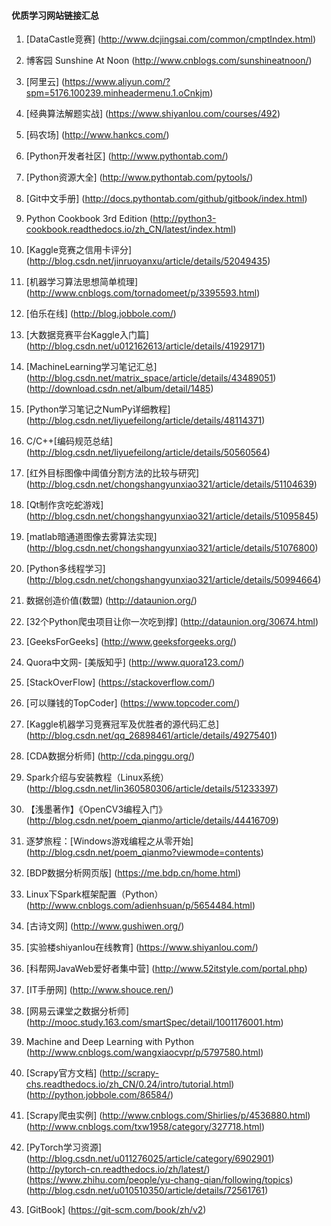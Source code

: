 #### 优质学习网站链接汇总

1.  [DataCastle竞赛] (http://www.dcjingsai.com/common/cmptIndex.html)
2.  博客园 Sunshine At Noon (http://www.cnblogs.com/sunshineatnoon/)
3.  [阿里云] (https://www.aliyun.com/?spm=5176.100239.minheadermenu.1.oCnkjm)
4.  [经典算法解题实战] (https://www.shiyanlou.com/courses/492)
5.  [码农场] (http://www.hankcs.com/)
6.  [Python开发者社区] (http://www.pythontab.com/)
7.  [Python资源大全] (http://www.pythontab.com/pytools/)
8.  [Git中文手册]
(http://docs.pythontab.com/github/gitbook/index.html)
10.  Python Cookbook 3rd Edition (http://python3-cookbook.readthedocs.io/zh_CN/latest/index.html)
11.  [Kaggle竞赛之信用卡评分] (http://blog.csdn.net/jinruoyanxu/article/details/52049435)
12.  [机器学习算法思想简单梳理] (http://www.cnblogs.com/tornadomeet/p/3395593.html)
13.  [伯乐在线] (http://blog.jobbole.com/)
14.  [大数据竞赛平台Kaggle入门篇] (http://blog.csdn.net/u012162613/article/details/41929171)
15.  [MachineLearning学习笔记汇总] (http://blog.csdn.net/matrix_space/article/details/43489051) (http://download.csdn.net/album/detail/1485)
16. [Python学习笔记之NumPy详细教程] (http://blog.csdn.net/liyuefeilong/article/details/48114371) 
17. C/C++[编码规范总结] (http://blog.csdn.net/liyuefeilong/article/details/50560564)
18.  [红外目标图像中阈值分割方法的比较与研究] (http://blog.csdn.net/chongshangyunxiao321/article/details/51104639)
19.  [Qt制作贪吃蛇游戏] (http://blog.csdn.net/chongshangyunxiao321/article/details/51095845)
20.  [matlab暗通道图像去雾算法实现] (http://blog.csdn.net/chongshangyunxiao321/article/details/51076800)

21. [Python多线程学习] (http://blog.csdn.net/chongshangyunxiao321/article/details/50994664)  
22. 数据创造价值(数盟) (http://dataunion.org/)
23. [32个Python爬虫项目让你一次吃到撑] (http://dataunion.org/30674.html)
24. [GeeksForGeeks] (http://www.geeksforgeeks.org/)
25. Quora中文网- [美版知乎] (http://www.quora123.com/)
26. [StackOverFlow] (https://stackoverflow.com/)
27. [可以赚钱的TopCoder] (https://www.topcoder.com/)
28. [Kaggle机器学习竞赛冠军及优胜者的源代码汇总] (http://blog.csdn.net/qq_26898461/article/details/49275401)
29. [CDA数据分析师] (http://cda.pinggu.org/)
30. Spark介绍与安装教程（Linux系统） (http://blog.csdn.net/lin360580306/article/details/51233397)
31. 【浅墨著作】《OpenCV3编程入门》 (http://blog.csdn.net/poem_qianmo/article/details/44416709)
32. 逐梦旅程：[Windows游戏编程之从零开始] (http://blog.csdn.net/poem_qianmo?viewmode=contents)
33. [BDP数据分析网页版] (https://me.bdp.cn/home.html)
34. Linux下Spark框架配置（Python） (http://www.cnblogs.com/adienhsuan/p/5654484.html)
35. [古诗文网] (http://www.gushiwen.org/)
36. [实验楼shiyanlou在线教育] (https://www.shiyanlou.com/)
37. [科帮网JavaWeb爱好者集中营] (http://www.52itstyle.com/portal.php)
38. [IT手册网] (http://www.shouce.ren/)
39. [网易云课堂之数据分析师] (http://mooc.study.163.com/smartSpec/detail/1001176001.htm)
40. Machine and Deep Learning with Python (http://www.cnblogs.com/wangxiaocvpr/p/5797580.html)
41. [Scrapy官方文档] (http://scrapy-chs.readthedocs.io/zh_CN/0.24/intro/tutorial.html) (http://python.jobbole.com/86584/)
42. [Scrapy爬虫实例] (http://www.cnblogs.com/Shirlies/p/4536880.html) (http://www.cnblogs.com/txw1958/category/327718.html)
43. [PyTorch学习资源] (http://blog.csdn.net/u011276025/article/category/6902901) (http://pytorch-cn.readthedocs.io/zh/latest/) (https://www.zhihu.com/people/yu-chang-qian/following/topics) (http://blog.csdn.net/u010510350/article/details/72561761)
44. [GitBook] (https://git-scm.com/book/zh/v2)
